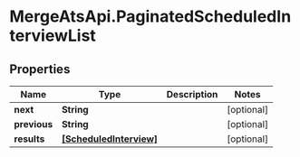 # MergeAtsApi.PaginatedScheduledInterviewList

## Properties

Name | Type | Description | Notes
------------ | ------------- | ------------- | -------------
**next** | **String** |  | [optional] 
**previous** | **String** |  | [optional] 
**results** | [**[ScheduledInterview]**](ScheduledInterview.md) |  | [optional] 


